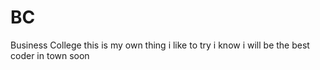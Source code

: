 # BC
Business College
this is my own thing
i like to try
i know i will be the best coder in town soon

